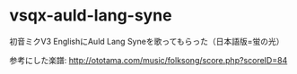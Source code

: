 ﻿vsqx-auld-lang-syne
===================

初音ミクV3 EnglishにAuld Lang Syneを歌ってもらった（日本語版=蛍の光）

参考にした楽譜: http://ototama.com/music/folksong/score.php?scoreID=84